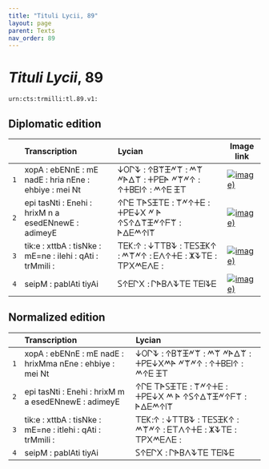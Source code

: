 ```yaml
---
title: "Tituli Lycii, 89"
layout: page
parent: Texts
nav_order: 89
---
```




# *Tituli Lycii*, 89




`urn:cts:trmilli:tl.89.v1:`

## Diplomatic edition

|  | Transcription | Lycian | Image link |
| :---: | :------ | :------ | --- |
| `1` | xopA : ebENnE : mE nadE : hria nEne : ehbiye : mei Nt | 𐊜𐊒𐊓𐊙 : 𐊁𐊂𐊚𐊑𐊏𐊚 : 𐊎𐊚 𐊏𐊀𐊅𐊚 : 𐊛𐊕𐊆𐊀 𐊏𐊚𐊏𐊁 : 𐊁𐊛𐊂𐊆𐊊𐊁 : 𐊎𐊁𐊆 𐊑𐊗 |[![image)](http://www.homermultitext.org/iipsrv?IIIF=/project/homer/pyramidal/deepzoom/lycian/hc/v1/2007.02.0054.tif/pct:0.403,2.981,95.88,36.59/100,/0/default.jpg)](http://www.homermultitext.org/ict2/?urn=urn:cite2:lycian:hc.v1:2007.02.0054@0.004027,0.02981,0.9588,0.3659) |
| `2` | epi tasNti : Enehi : hrixM n a esedENnewE : adimeyE | 𐊁𐊓𐊆 𐊗𐊀𐊖𐊑𐊗𐊆 : 𐊚𐊏𐊁𐊛𐊆 : 𐊛𐊕𐊆𐊜𐊐 𐊏 𐊀 𐊁𐊖𐊁𐊅𐊚𐊑𐊏𐊁𐊇𐊚 : 𐊀𐊅𐊆𐊎𐊁𐊊𐊚 |[![image)](http://www.homermultitext.org/iipsrv?IIIF=/project/homer/pyramidal/deepzoom/lycian/hc/v1/2007.02.0054.tif/pct:0.268,18.43,95.79,29.81/100,/0/default.jpg)](http://www.homermultitext.org/ict2/?urn=urn:cite2:lycian:hc.v1:2007.02.0054@0.002685,0.1843,0.9579,0.2981) |
| `3` | tik:e : xttbA : tisNke : mE=ne : ilehi : qAti : trMmili : | 𐊗𐊆𐊋:𐊁 : 𐊜𐊗𐊗𐊂𐊙 : 𐊗𐊆𐊖𐊑𐊋𐊁 : 𐊎𐊚𐊏𐊁 : 𐊆𐊍𐊁𐊛𐊆 : 𐊌𐊙𐊗𐊆 : 𐊗𐊕𐊐𐊎𐊆𐊍𐊆 : |[![image)](http://www.homermultitext.org/iipsrv?IIIF=/project/homer/pyramidal/deepzoom/lycian/hc/v1/2007.02.0054.tif/pct:0.0,35.77,96.38,32.25/100,/0/default.jpg)](http://www.homermultitext.org/ict2/?urn=urn:cite2:lycian:hc.v1:2007.02.0054@0.000,0.3577,0.9638,0.3225) |
| `4` | seipM : pablAti tiyAi | 𐊖𐊁𐊆𐊓𐊐 : 𐊓𐊀𐊂𐊍𐊙𐊗𐊆 𐊗𐊆𐊊𐊙𐊆 |[![image)](http://www.homermultitext.org/iipsrv?IIIF=/project/homer/pyramidal/deepzoom/lycian/hc/v1/2007.02.0054.tif/pct:0.626,56.37,96.38,29.0/100,/0/default.jpg)](http://www.homermultitext.org/ict2/?urn=urn:cite2:lycian:hc.v1:2007.02.0054@0.006264,0.5637,0.9638,0.2900) |

## Normalized edition

|  | Transcription | Lycian |
| :---: | :------ | :------ |
| `1` | xopA : ebENnE : mE nadE : hrixMma nEne : ehbiye : mei Nt | 𐊜𐊒𐊓𐊙 : 𐊁𐊂𐊚𐊑𐊏𐊚 : 𐊎𐊚 𐊏𐊀𐊅𐊚 : 𐊛𐊕𐊆𐊜𐊐𐊎𐊀 𐊏𐊚𐊏𐊁 : 𐊁𐊛𐊂𐊆𐊊𐊁 : 𐊎𐊁𐊆 𐊑𐊗 |
| `2` | epi tasNti : Enehi : hrixM m a esedENnewE : adimeyE | 𐊁𐊓𐊆 𐊗𐊀𐊖𐊑𐊗𐊆 : 𐊚𐊏𐊁𐊛𐊆 : 𐊛𐊕𐊆𐊜𐊐 𐊎 𐊀 𐊁𐊖𐊁𐊅𐊚𐊑𐊏𐊁𐊇𐊚 : 𐊀𐊅𐊆𐊎𐊁𐊊𐊚 |
| `3` | tik:e : xttbA : tisNke : mE=ne : itlehi : qAti : trMmili : | 𐊗𐊆𐊋:𐊁 : 𐊜𐊗𐊗𐊂𐊙 : 𐊗𐊆𐊖𐊑𐊋𐊁 : 𐊎𐊚𐊏𐊁 : 𐊆𐊗𐊍𐊁𐊛𐊆 : 𐊌𐊙𐊗𐊆 : 𐊗𐊕𐊐𐊎𐊆𐊍𐊆 : |
| `4` | seipM : pablAti tiyAi | 𐊖𐊁𐊆𐊓𐊐 : 𐊓𐊀𐊂𐊍𐊙𐊗𐊆 𐊗𐊆𐊊𐊙𐊆 |
